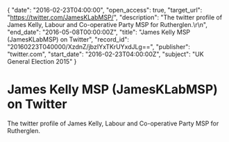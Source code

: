{
  "date": "2016-02-23T04:00:00", 
  "open_access": true, 
  "target_url": "https://twitter.com/JamesKLabMSP/", 
  "description": "The twitter profile of James Kelly, Labour and Co-operative Party MSP for Rutherglen.\r\n", 
  "end_date": "2016-05-08T00:00:00Z", 
  "title": "James Kelly MSP (JamesKLabMSP) on Twitter", 
  "record_id": "20160223T040000/XzdnZ/jbzIYxTKrUYxdJLg==", 
  "publisher": "twitter.com", 
  "start_date": "2016-02-23T04:00:00Z", 
  "subject": "UK General Election 2015"
}

# James Kelly MSP (JamesKLabMSP) on Twitter

The twitter profile of James Kelly, Labour and Co-operative Party MSP for Rutherglen.
